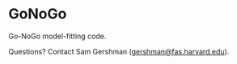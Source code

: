 GoNoGo
====

Go-NoGo model-fitting code.

Questions? Contact Sam Gershman (gershman@fas.harvard.edu).